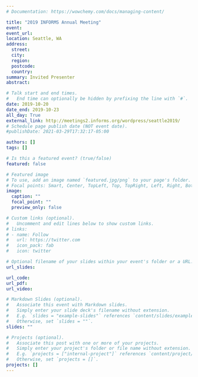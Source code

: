 ```yaml
---
# Documentation: https://wowchemy.com/docs/managing-content/

title: "2019 INFORMS Annual Meeting"
event:
event_url:
location: Seattle, WA
address:
  street:
  city:
  region:
  postcode:
  country:
summary: Invited Presenter
abstract:

# Talk start and end times.
#   End time can optionally be hidden by prefixing the line with `#`.
date: 2019-10-20
date_end: 2019-10-23
all_day: True
external_link: http://meetings2.informs.org/wordpress/seattle2019/
# Schedule page publish date (NOT event date).
#publishDate: 2021-03-29T17:32:17-05:00

authors: []
tags: []

# Is this a featured event? (true/false)
featured: false

# Featured image
# To use, add an image named `featured.jpg/png` to your page's folder.
# Focal points: Smart, Center, TopLeft, Top, TopRight, Left, Right, BottomLeft, Bottom, BottomRight.
image:
  caption: ""
  focal_point: ""
  preview_only: false

# Custom links (optional).
#   Uncomment and edit lines below to show custom links.
# links:
# - name: Follow
#   url: https://twitter.com
#   icon_pack: fab
#   icon: twitter

# Optional filename of your slides within your event's folder or a URL.
url_slides:

url_code:
url_pdf:
url_video:

# Markdown Slides (optional).
#   Associate this event with Markdown slides.
#   Simply enter your slide deck's filename without extension.
#   E.g. `slides = "example-slides"` references `content/slides/example-slides.md`.
#   Otherwise, set `slides = ""`.
slides: ""

# Projects (optional).
#   Associate this post with one or more of your projects.
#   Simply enter your project's folder or file name without extension.
#   E.g. `projects = ["internal-project"]` references `content/project/deep-learning/index.md`.
#   Otherwise, set `projects = []`.
projects: []
---
```

